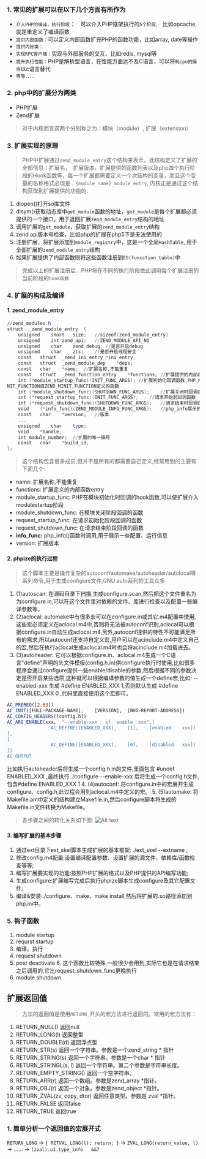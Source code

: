 ### 1. 常见的扩展可以在以下几个方面有所作为
- `介入PHP的编译，执行阶段`：　可以介入PHP框架执行的`5个阶段`,　比如opcache, 就是重定义了编译函数
- `提供内部函数：`可以定义内部函数扩充PHP的函数功能，比如array, date等操作
- `提供内部类：`
- `实现RPC客户端：`实现与外部服务的交互，比如redis, mysql等
- `提升执行性能：`PHP是解析型语言，在性能方面远不及C语言，可以将`耗cpu的操作`以c语言替代
- `等等．．．．`

### 2. php中的扩展分为两类
- PHP扩展
- Zend扩展
> 对于内核而言这两个分别称之为：模块（module）, 扩展（extension）

### 3. 扩展实现的原理
> PHP中扩展通过`zend_module_entry`这个结构来表示，此结构定义了扩展的全部信息：扩展名，　扩展版本，扩展提供的函数列表以及php四个执行阶段的Hook函数等，每一个扩展都需要定义一个次结构的变量，而且这个变量的名称格式必现是：`{module_name}_module_entry`, 内核正是通过这个结构获取到扩展提供的功能的．

1. dlopen()打开so库文件
2. dlsym()获取动态库中`get_module`函数的地址，`get_module`是每个扩展都必须提供的一个接口，用于返回扩展`zend_module_entry`结构的地址
3. 调用扩展的`get_module`，获取扩展的`zend_module_entry`结构
4. zend api版本号检查，比如php的扩展在php5下是无法使用的
5. 注册扩展，将扩展添加到`module_registry`中，这是一个全局`HashTable`, 用于全部扩展的`zend_module_entry`结构
6. 如果扩展提供了内部函数则将这些函数注册到`EG(funcction_table)`中

> 完成以上的扩展注册后．PHP将在不同的执行阶段依此调用每个扩展注册的当前阶段的`hook函数`

### 4. 扩展的构成及编译

#### 1. zend_module_entry
```powershell
//zend_modules.h
struct	_zend_module_entry	{
	unsigned	short	size;	//sizeof(zend_module_entry)
	unsigned	int	zend_api;	//ZEND_MODULE_API_NO
	unsigned	char	zend_debug;	//是否开启debug
	unsigned	char	zts;	//是否开启线程安全
	const	struct	_zend_ini_entry	*ini_entry;
	const	struct	_zend_module_dep	*deps;
	const	char	*name;	//扩展名称,不能重复
	const	struct	_zend_function_entry	*functions;	//扩展提供的内部函数列表
	int	(*module_startup_func)(INIT_FUNC_ARGS);	//扩展初始化回调函数,PHP_MI
NIT_FUNCTION或ZEND_MINIT_FUNCTION定义的函数
	int	(*module_shutdown_func)(SHUTDOWN_FUNC_ARGS);	//扩展关闭时回调函数
	int	(*request_startup_func)(INIT_FUNC_ARGS);	//请求开始前回调函数
	int	(*request_shutdown_func)(SHUTDOWN_FUNC_ARGS);	//请求结束时回调函数
	void	(*info_func)(ZEND_MODULE_INFO_FUNC_ARGS);	//php_info展示的扩展信息处理函数
	const	char	*version;	//版本
	...
	unsigned	char	type;
	void	*handle;
	int	module_number;	//扩展的唯一编号
	const	char	*build_id;
};
```

> 这个结构包含很多成员,但并不是所有的都需要自己定义,经常用到的主要有下面几个:

- name:	扩展名称,不能重复
- functions:	扩展定义的内部函数entry
- module_startup_func:	PHP在模块初始化时回调的hook函数,可以使扩展介入modulestartup阶段
- module_shutdown_func:	在模块关闭阶段回调的函数
- request_startup_func:	在请求初始化阶段回调的函数
- request_shutdown_func:	在请求结束阶段回调的函数
- __info_func:__	php_info()函数时调用,用于展示一些配置、运行信息
- version:	扩展版本

#### 2. phpize的执行过程
> 这个脚本主要是操作复杂的autoconf/automake/autoheader/autolocal等系列命令,用于生成configure文件,GNU	auto系列的工具众多

1. (1)autoscan:	在源码目录下扫描,生成configure.scan,然后把这个文件重名为为configure.in,可以在这个文件里对依赖的文件、库进行检查以及配置一些编译参数等。
2. (2)aclocal:	automake中有很多宏可以在configure.in或其它.m4配置中使用,这些宏必须定义在aclocal.m4中,否则将无法被autoconf识别,aclocal可以根据configure.in自动生成aclocal.m4,另外,autoconf提供的特性不可能满足所有的需求,所以autoconf还支持自定义宏,用户可以在acinclude.m4中定义自己的宏,然后在执行aclocal生成aclocal.m4时也会将acinclude.m4加载进去。
3. (3)autoheader:	它可以根据configure.in、aclocal.m4生成一个C语言"define"声明的头文件模板(config.h.in)供configure执行时使用,比如很多程序会通过configure提供一些enable/disable的参数,然后根据不同的参数决定是否开启某些选项,这种就可以根据编译参数的值生成一个define宏,比如: --enabled-xxx 生成 #define	ENABLED_XXX	1,否则默认生成 #define	ENABLED_XXX	0 ,代码里直接使用这个宏即可。
```cmake
AC_PREREQ([2.63])
AC_INIT([FULL-PACKAGE-NAME],	[VERSION],	[BUG-REPORT-ADDRESS])
AC_CONFIG_HEADERS([config.h])
AC_ARG_ENABLE(xxx,	"--enable-xxx	if	enable	xxx",[
				AC_DEFINE([ENABLED_XXX],	[1],	[enabled	xxx])
],
[
				AC_DEFINE([ENABLED_XXX],	[0],	[disabled	xxx])
])
AC_OUTPUT
```
比如执行autoheader后将生成一个config.h.in的文件,里面包含 #undef	ENABLED_XXX ,最终执行 ./configure	--enable-xxx 后将生成一个config.h文件,包含#define	ENABLED_XXX	1
4. (4)autoconf:	将configure.in中的宏展开生成configure、config.h,此过程会用到aclocal.m4中定义的宏。
5. (5)automake:	将Makefile.am中定义的结构建立Makefile.in,然后configure脚本将生成的Makefile.in文件转换为Makefile。

> 各步骤之间的转化关系如下图:
![Alt text](./1524571113965.png)

#### 3. 编写扩展的基本步骤
1. 通过ext目录下ext_skel脚本生成扩展的基本框架: ./ext_skel	--extname ;
2. 修改config.m4配置:设置编译配置参数、设置扩展的源文件、依赖库/函数检查等等;
3. 编写扩展要实现的功能:按照PHP扩展的格式以及PHP提供的API编写功能;
4. 生成configure:扩展编写完成后执行phpize脚本生成configure及其它配置文件;
5. 编译&安装:./configure、make、make	install,然后将扩展的.so路径添加到php.ini中。

### 5. 钩子函数
1. module startup
2. requrst startup
3. 编译，执行
4. request shutdown
5. post deactivate
	6. 这个函数比较特殊,一般很少会用到,实际它也是在请求结束之后调用的,它比request_shutdown_func更晚执行
6. module shutdown



## 扩展返回值
> 方法的返回值是使用`RETURN_`开头的宏方法进行返回的。常用的宏方法有：

1. RETURN_NULL()	返回null
2. RETURN_LONG(l)	返回整型
3. RETURN_DOUBLE(d) 返回浮点型
4. RETURN_STR(s)	返回一个字符串。参数是一个zend_string * 指针
5. RETURN_STRING(s)	返回一个字符串。参数是一个char * 指针
6. RETURN_STRINGL(s, l) 返回一个字符串。第二个参数是字符串长度。
7. RETURN_EMPTY_STRING()	返回一个空字符串。
8. RETURN_ARR(r)	返回一个数组。参数是zend_array *指针。
9. RETURN_OBJ(r) 返回一个对象。参数是zend_object *指针。
10. RETURN_ZVAL(zv, copy, dtor) 返回任意类型。参数是 zval *指针。
11. RETURN_FALSE	返回false
12. RETURN_TRUE	返回true

### 1. 简单分析一个返回值的宏展开式
`RETURN_LONG` ->   `{ RETVAL_LONG(l); return; }`  ->   `ZVAL_LONG(return_value, l)`  ->  ......  -> `(zval).u1.type_info   &&7   `
